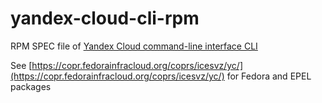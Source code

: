 # yandex-cloud-cli-rpm
RPM SPEC file of [Yandex Cloud command-line interface CLI](https://cloud.yandex.com/en/docs/cli/)

See [https://copr.fedorainfracloud.org/coprs/icesvz/yc/](https://copr.fedorainfracloud.org/coprs/icesvz/yc/)  for Fedora and EPEL packages

